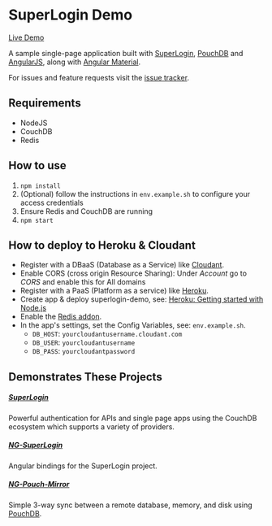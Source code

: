# SuperLogin Demo

[Live Demo](https://superlogin-demo.herokuapp.com)

A sample single-page application built with [SuperLogin](https://github.com/colinskow/superlogin), [PouchDB](http://pouchdb.com) and [AngularJS](https://angularjs.org), along with [Angular Material](https://material.angularjs.org).

For issues and feature requests visit the [issue tracker](https://github.com/colinskow/superlogin-demo/issues).

## Requirements

- NodeJS
- CouchDB
- Redis

## How to use

1. `npm install`
3. (Optional) follow the instructions in `env.example.sh` to configure your access credentials
4. Ensure Redis and CouchDB are running
5. `npm start`

## How to deploy to Heroku & Cloudant
- Register with a DBaaS (Database as a Service) like [Cloudant](https://cloudant.com/sign-up/).
- Enable CORS (cross origin Resource Sharing):
  Under *Account* go to *CORS* and enable this for All domains
- Register with a PaaS (Platform as a service) like [Heroku](https://www.heroku.com/).
- Create app & deploy superlogin-demo, see: [Heroku: Getting started with Node.js](https://devcenter.heroku.com/articles/getting-started-with-nodejs)
- Enable the [Redis addon](https://elements.heroku.com/addons/heroku-redis).
- In the app's settings, set the Config Variables, see: `env.example.sh`.
  - `DB_HOST`: `yourcloudantusername.cloudant.com`
  - `DB_USER`: `yourcloudantusername`
  - `DB_PASS`: `yourcloudantpassword`

## Demonstrates These Projects

##### [SuperLogin](https://github.com/colinskow/superlogin)
Powerful authentication for APIs and single page apps using the CouchDB ecosystem which supports a variety of providers.

##### [NG-SuperLogin](https://github.com/colinskow/ng-superlogin)
Angular bindings for the SuperLogin project.

##### [NG-Pouch-Mirror](https://github.com/colinskow/ng-pouch-mirror)
Simple 3-way sync between a remote database, memory, and disk using [PouchDB](http://pouchdb.com).
